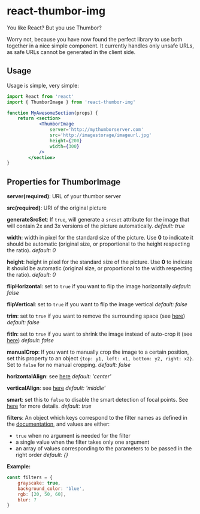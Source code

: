 # react-thumbor-img

You like React? But you use Thumbor?

Worry not, because you have now found the perfect library to use both together in a nice simple component. It currently handles only unsafe URLs, as safe URLs cannot be generated in the client side.

## Usage

Usage is simple, very simple:

```jsx
import React from 'react'
import { ThumborImage } from 'react-thumbor-img'

function MyAwesomeSection(props) {
	return <section>
			<ThumborImage
				server='http://mythumborserver.com'
				src='http://imagestorage/imageurl.jpg'
				height={200}
				width={300}
			/>
		</section>
}

```

## Properties for ThumborImage

**server(required)**: URL of your thumbor server

**src(required)**: URI of the original picture

**generateSrcSet**: If `true`, will generate a `srcset` attribute for the image that will contain 2x and 3x versions of the picture automatically. 
*default: true*

**width**: width in pixel for the standard size of the picture. Use **0** to indicate it should be automatic (original size, or proportional to the height respecting the ratio).
*default: 0*

**height**: height in pixel for the standard size of the picture. Use **0** to indicate it should be automatic (original size, or proportional to the width respecting the ratio).
*default: 0*

**flipHorizontal**: set to `true` if you want to flip the image horizontally
*default: false*

**flipVertical**: set to `true` if you want to flip the image vertical
*default: false*

**trim**: set to `true` if you want to remove the surrounding space (see [here](http://thumbor.readthedocs.io/en/latest/usage.html#trim))
*default: false*

**fitIn**: set to `true` if you want to shrink the image instead of auto-crop it (see [here](http://thumbor.readthedocs.io/en/latest/usage.html#fit-in))
*default: false*

**manualCrop**: If you want to manually crop the image to a certain position, set this property to an object `{top: y1, left: x1, bottom: y2, right: x2}`. Set to `false` for no manual cropping.
*default: false*

**horizontalAlign**: see [here](http://thumbor.readthedocs.io/en/latest/usage.html#horizontal-align)
*default: 'center'*

**verticalAlign**: see [here](http://thumbor.readthedocs.io/en/latest/usage.html#vertical-align)
*default: 'middle'*

**smart**: set this to `false` to disable the smart detection of focal points. See [here](http://thumbor.readthedocs.io/en/latest/usage.html#smart-cropping) for more details.
*default: true*

**filters**: An object which keys correspond to the filter names as defined in the [documentation](http://thumbor.readthedocs.io/en/latest/filters.html), and values are either:
- `true` when no argument is needed for the filter
- a single value when the filter takes only one argument
- an array of values corresponding to the parameters to be passed in the right order
*default: {}*

**Example:**
```javascript
const filters = {
	grayscake: true,
	background_color: 'blue',
	rgb: [20, 50, 60],
	blur: 7
}
```